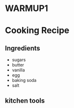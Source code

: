 WARMUP1
================

Cooking Recipe
==============

Ingredients
-----------

-   sugars
-   butter
-   vanilla
-   egg
-   baking soda
-   salt

kitchen tools
-------------
